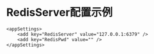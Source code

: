 # RedisServer配置示例

```
<appSettings>
	<add key="RedisServer" value="127.0.0.1:6379" />
	<add key="RedisPwd" value="" />
</appSettings>
```